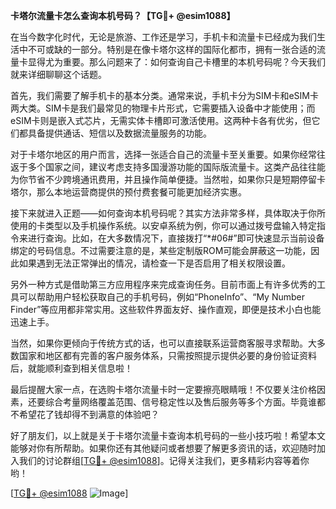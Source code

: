 **卡塔尔流量卡怎么查询本机号码？【TG💪+ @esim1088】**

在当今数字化时代，无论是旅游、工作还是学习，手机卡和流量卡已经成为我们生活中不可或缺的一部分。特别是在像卡塔尔这样的国际化都市，拥有一张合适的流量卡显得尤为重要。那么问题来了：如何查询自己卡槽里的本机号码呢？今天我们就来详细聊聊这个话题。

首先，我们需要了解手机卡的基本分类。通常来说，手机卡分为SIM卡和eSIM卡两大类。SIM卡是我们最常见的物理卡片形式，它需要插入设备中才能使用；而eSIM卡则是嵌入式芯片，无需实体卡槽即可激活使用。这两种卡各有优劣，但它们都具备提供通话、短信以及数据流量服务的功能。

对于卡塔尔地区的用户而言，选择一张适合自己的流量卡至关重要。如果你经常往返于多个国家之间，建议考虑支持多国漫游功能的国际版流量卡。这类产品往往能为你节省不少跨境通讯费用，并且操作简单便捷。当然啦，如果你只是短期停留卡塔尔，那么本地运营商提供的预付费套餐可能更加经济实惠。

接下来就进入正题——如何查询本机号码呢？其实方法非常多样，具体取决于你所使用的卡类型以及手机操作系统。以安卓系统为例，你可以通过拨号盘输入特定指令来进行查询。比如，在大多数情况下，直接拨打“*#06#”即可快速显示当前设备绑定的号码信息。不过需要注意的是，某些定制版ROM可能会屏蔽这一功能，因此如果遇到无法正常弹出的情况，请检查一下是否启用了相关权限设置。

另外一种方式是借助第三方应用程序来完成查询任务。目前市面上有许多优秀的工具可以帮助用户轻松获取自己的手机号码，例如“PhoneInfo”、“My Number Finder”等应用都非常实用。这些软件界面友好、操作直观，即便是技术小白也能迅速上手。

当然，如果你更倾向于传统方式的话，也可以直接联系运营商客服寻求帮助。大多数国家和地区都有完善的客户服务体系，只需按照提示提供必要的身份验证资料后，就能顺利查到相关信息啦！

最后提醒大家一点，在选购卡塔尔流量卡时一定要擦亮眼睛哦！不仅要关注价格因素，还要综合考量网络覆盖范围、信号稳定性以及售后服务等多个方面。毕竟谁都不希望花了钱却得不到满意的体验吧？

好了朋友们，以上就是关于卡塔尔流量卡查询本机号码的一些小技巧啦！希望本文能够对你有所帮助。如果你还有其他疑问或者想要了解更多资讯的话，欢迎随时加入我们的讨论群组[[TG💪+ @esim1088](https://t.me/s/esim1088)]。记得关注我们，更多精彩内容等着你哟！

[[TG💪+ @esim1088](https://t.me/s/esim1088) ![Image](https://i.postimg.cc/4NQfJmqS/Snipaste-2025-05-13-00-14-12.png)]